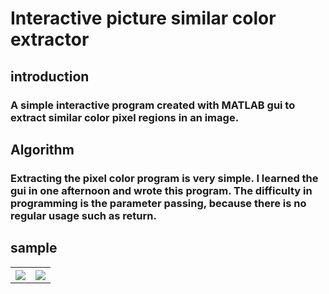 # Interactive picture similar color extractor<br>
## introduction<br>
### A simple interactive program created with MATLAB gui to extract similar color pixel regions in an image.<br>
## Algorithm<br>
### Extracting the pixel color program is very simple. I learned the gui in one afternoon and wrote this program. The difficulty in programming is the parameter passing, because there is no regular usage such as return.<br>
## sample<br>
<table>
<tr> 
<th><img src="https://github.com/Tiantian-kaixin/Interactive-picture-similar-color-extractor/raw/master/sample1.png" /></th>
<th><img src="https://github.com/Tiantian-kaixin/Interactive-picture-similar-color-extractor/raw/master/sample2.png" /></th>
</tr>
</table>
